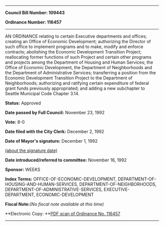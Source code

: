 

********

**Council Bill Number: 109443**
   
**Ordinance Number: 116457**
********

 AN ORDINANCE relating to certain Executive departments and offices; creating an Office of Economic Development; authorizing the Director of such office to implement programs and to make, modify and enforce contracts; abolishing the Economic Development Transition Project; reallocating former functions of such Project and certain other programs and projects among the Department of Housing and Human Services; the Office of Economic Development, the Department of Neighborhoods and the Department of Administrative Services; transferring a position from the Economic Development Transition Project to the Department of Neighborhoods; authorizing and ratifying certain expenditure of federal grant funds previously appropriated; and adding a new subchapter to Seattle Municipal Code Chapter 3.14.

**Status:** Approved
   
**Date passed by Full Council:** November 23, 1992
   
**Vote:** 8-0
   
**Date filed with the City Clerk:** December 2, 1992
   
**Date of Mayor's signature:** December 1, 1992
   
[(about the signature date)](/~public/approvaldate.htm)
   
   
   
**Date introduced/referred to committee:** November 16, 1992
   
**Sponsor:** WEEKS
   
   
**Index Terms:** OFFICE-OF-ECONOMIC-DEVELOPMENT, DEPARTMENT-OF-HOUSING-AND-HUMAN-SERVICES, DEPARTMENT-OF-NEIGHBORHOODS, DEPARTMENT-OF-ADMINISTRATIVE-SERVICES, EXECUTIVE-DEPARTMENT, ECONOMIC-DEVELOPMENT

**Fiscal Note:**_(No fiscal note available at this time)_

**Electronic Copy: **[PDF scan of Ordinance No. 116457](/~archives/Ordinances/Ord_116457.pdf)

********


